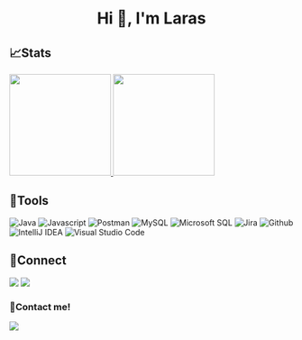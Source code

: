 <h1 align="center">Hi 👋, I'm Laras</h1>

## 📈Stats
<p align="left">
<a href="https://github.com/larasmaharani">
  <img height="180em" src="https://github-readme-stats-eight-theta.vercel.app/api?username=larasmaharani&show_icons=true&theme=algolia&include_all_commits=true&count_private=true"/>
  <img height="180em" src="https://github-readme-stats-eight-theta.vercel.app/api/top-langs/?username=larasmaharani&layout=compact&langs_count=8&theme=algolia"/>
</a>
</p>

## 🔨Tools
![Java](https://img.shields.io/badge/-java-181717?style=for-the-badge&logo=java)
![Javascript](https://img.shields.io/badge/-javascript-181717?style=for-the-badge&logo=javascript)
![Postman](https://img.shields.io/badge/-postman-181717?style=for-the-badge&logo=postman)
![MySQL](https://img.shields.io/badge/-mysql-181717?style=for-the-badge&logo=mysql)
![Microsoft SQL](https://img.shields.io/badge/-mssql-181717?style=for-the-badge&logo=mssql)
![Jira](https://img.shields.io/badge/-jira-181717?style=for-the-badge&logo=jira)
![Github](https://img.shields.io/badge/GitHub-100000?style=for-the-badge&logo=github&logoColor=white)
![IntelliJ IDEA](https://img.shields.io/badge/IntelliJIDEA-000000.svg?style=for-the-badge&logo=intellij-idea&logoColor=white)
![Visual Studio Code](https://img.shields.io/badge/Visual%20Studio%20Code-0078d7.svg?style=for-the-badge&logo=visual-studio-code&logoColor=white)

## 🔗Connect
<p>
    <a href="https://www.linkedin.com/in/laras-maharani" target="blank"><img src="https://img.shields.io/badge/-linkedin-181717?style=for-the-badge&logo=linkedin" /></a>
    <a href="https://www.instagram.com/larasmharani/" target="blank"><img src="https://img.shields.io/badge/-instagram-181717?style=for-the-badge&logo=instagram" /></a>
</p>


### 📝Contact me!
<p>
    <a href="mailto: larasatimaharanii@gmail.com" target="blank"><img src="https://img.shields.io/badge/-gmail-181717?style=for-the-badge&logo=gmail" /></a>
</p>
